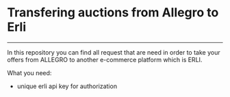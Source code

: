 # Transfering auctions from Allegro to Erli

***

In this repository you can find all request that are need in order to take your offers from ALLEGRO to another e-commerce platform which is ERLI.

What you need:

- unique erli api key for authorization 